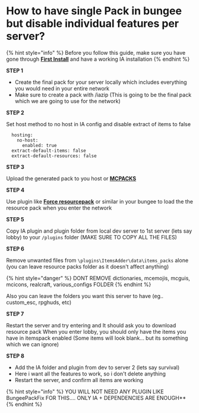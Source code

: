 # How to have single Pack in bungee but disable individual features per server?

{% hint style="info" %}
Before you follow this guide, make sure you have gone through [**First Install**](https://itemsadder.devs.beer/first-install) and have a working IA installation
{% endhint %}

**STEP 1**

* Create the final pack for your server locally which includes everything you would need in your entire network
* Make sure to create a pack with /iazip (This is going to be the final pack which we are going to use for the network)


**STEP 2**

Set host method to no host in IA config and disable extract of items to false

      hosting:
        no-host:
          enabled: true
      extract-default-items: false
      extract-default-resources: false


**STEP 3**

Upload the generated pack to you host or [**MCPACKS**](https://mc-packs.net/)


**STEP 4**

Use plugin like [**Force resourcepack**](https://www.spigotmc.org/resources/force-resourcepacks.10499/) or similar in your bungee to load the the resource pack when you enter the network


**STEP 5**

Copy IA plugin and plugin folder from local dev server to 1st server (lets say lobby) to your `/plugins` folder  (MAKE SURE TO COPY ALL THE FILES)


**STEP 6**

Remove unwanted files from `\plugins\ItemsAdder\data\items_packs` alone (you can leave resource packs folder as it doesn't affect anything)

{% hint style="danger" %}
DONT REMOVE dictionaries, mcemojis, mcguis, mcicons, realcraft, various_configs FOLDER
{% endhint %}

Also you can leave the folders you want this server to have (eg.. custom_esc, rpghuds, etc)


**STEP 7**

Restart the server and try entering and It should ask you to download resource pack
When you enter lobby, you should only have the items you have in itemspack enabled
(Some items will look blank... but its something which we can ignore)


**STEP 8**

* Add the IA folder and plugin from dev to server 2 (lets say survival)
* Here i want all the features to work, so i don't delete anything
* Restart the server, and confirm all items are working

{% hint style="info" %}
YOU WILL NOT NEED ANY PLUGIN LIKE BungeePackFix FOR THIS.... ONLY IA + DEPENDENCIES ARE ENOUGH**
{% endhint %}
